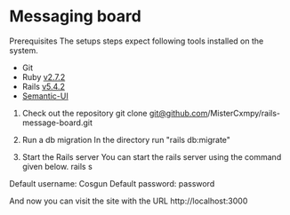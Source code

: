# **Messaging board**

Prerequisites
The setups steps expect following tools installed on the system.

- Git
- Ruby [v2.7.2](https://ruby-doc.org/core-2.7.2/)
- Rails [v5.4.2](https://guides.rubyonrails.org/v5.0/)
- [Semantic-UI](https://semantic-ui.com)

1. Check out the repository
git clone git@github.com/MisterCxmpy/rails-message-board.git

2. Run a db migration
In the directory run "rails db:migrate"

3. Start the Rails server
You can start the rails server using the command given below.
rails s

Default username: Cosgun
Default password: password

And now you can visit the site with the URL http://localhost:3000
